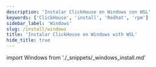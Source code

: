 ```yaml
---
description: 'Instalar ClickHouse en Windows con WSL'
keywords: ['ClickHouse', 'install', 'Redhat', 'rpm']
sidebar_label: 'Windows'
slug: /install/windows
title: 'Instalar ClickHouse en Windows with WSL'
hide_title: true
---
```


import Windows from './_snippets/_windows_install.md'

<Windows/>
